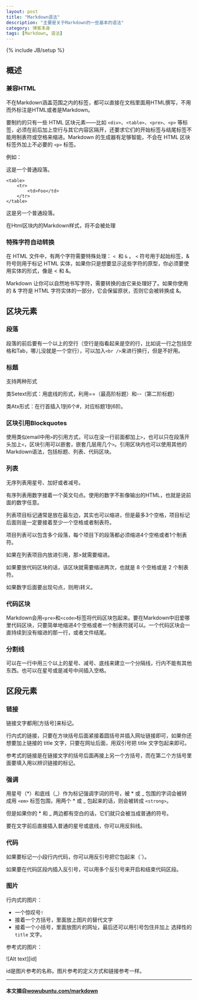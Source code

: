 ```yaml
---
layout: post
title: "Markdown语法"
description: "主要是关于Markdown的一些基本的语法"
category: 博客本身
tags: [Markdown, 语法]
---
```

{% include JB/setup %}
## 概述

### 兼容HTML

不在Markdown涵盖范围之内的标签，都可以直接在文档里面用HTML撰写，不用而外标注是HTML或者是Markdown。

要制约的只有一些 HTML 区块元素――比如 `<div>`、`<table>`、`<pre>`、`<p>` 等标签，必须在前后加上空行与其它内容区隔开，还要求它们的开始标签与结尾标签不能用制表符或空格来缩进。Markdown 的生成器有足够智能，不会在 HTML 区块标签外加上不必要的 `<p>` 标签。

例如：

这是一个普通段落。

	<table>
    	<tr>
        	<td>Foo</td>
	    </tr>
	</table>

这是另一个普通段落。

在Html区块内的Markdown样式，将不会被处理

### 特殊字符自动转换

在 HTML 文件中，有两个字符需要特殊处理： `< `和 `&` 。 `<` 符号用于起始标签，& 符号则用于标记 HTML 实体，如果你只是想要显示这些字符的原型，你必须要使用实体的形式，像是 &lt; 和 &amp;。

Markdown 让你可以自然地书写字符，需要转换的由它来处理好了。如果你使用的 & 字符是 HTML 字符实体的一部分，它会保留原状，否则它会被转换成 &amp;。

## 区块元素

### 段落

段落的前后要有一个以上的空行（空行是指看起来是空的行，比如说一行之包括空格和Tab，哪儿没就是一个空行），可以加入`<br />`来进行换行，但是不好用。

### 标题

支持两种形式

类Setext形式：用底线的形式，利用==（最高阶标题）和--（第二阶标题）

类Atx形式：在行首插入1到6个#，对应标题1到6阶。

### 区块引用Blockquotes

使用类似email中用`>`的引用方式，可以在没一行前面都加上`>`，也可以只在段落开头加上`<`，区块引用可以嵌套，嵌套几层用几个`>`。引用区块内也可以使用其他的Markdown语法，包括标题、列表、代码区块。

### 列表

无序列表用星号、加好或者减号。

有序列表用数字接着一个英文句点。使用的数字不影像输出的HTML，也就是说前面的数字任意。

列表项目标记通常是放在最左边，其实也可以缩进，但是最多3个空格，项目标记后面则是一定要接着至少一个空格或者制表符。

项目列表可以包含多个段落，每个项目下的段落都必须缩进4个空格或者1个制表符。

如果在列表项目内放进引用，那>就需要缩进。

如果要放代码区块的话，该区块就需要缩进两次，也就是 8 个空格或是 2 个制表符。

如果数字后面要出现句点，则用\转义。

### 代码区块

Markdown会用`<pre>`和`<code>`标签将代码区块包起来。要在Markdown中旧爱哪里代码区块，只要简单地缩进4个空格或者一个制表符就可以。一个代码区块会一直持续到没有缩进的那一行，或者文件结尾。

### 分割线

可以在一行中用三个以上的星号、减号、底线来建立一个分隔线，行内不能有其他东西。也可以在星号或是减号中间插入空格。

## 区段元素

### 链接

链接文字都用[方括号]来标记。

行内式的链接，只要在方块括号后面紧接着圆括号并插入网址链接即可，如果你还想要加上链接的 title 文字，只要在网址后面，用双引号把 title 文字包起来即可。

参考式的链接是在链接文字的括号后面再接上另一个方括号，而在第二个方括号里面要填入用以辨识链接的标记。

### 强调

用星号（*）和底线（_）作为标记强调字词的符号，被 * 或 _ 包围的字词会被转成用 `<em>` 标签包围，用两个 * 或 _ 包起来的话，则会被转成 `<strong>`。

但是如果你的 * 和 _ 两边都有空白的话，它们就只会被当成普通的符号。

要在文字前后直接插入普通的星号或底线，你可以用反斜线。

### 代码

如果要标记一小段行内代码，你可以用反引号把它包起来（`）。

如果要在代码区段内插入反引号，可以用多个反引号来开启和结束代码区段。

### 图片

行内式的图片：

* 一个惊叹号`!`
* 接着一个方括号，里面放上图片的替代文字
* 接着一个小括号，里面放图片的网址，最后还可以用引号包住并加上 选择性的 `title` 文字。

参考式的图片：

![Alt text][id]

id是图片参考的名称。图片参考的定义方式和链接参考一样。

-----

#### 本文摘自[wowubuntu.com/markdown](http://wowubuntu.com/markdown/)
